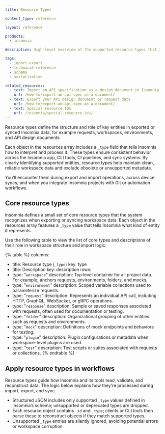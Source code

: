 ```yaml
---
title: Resource Types

content_type: reference

layout: reference

products:
  - insomnia

description: High‑level overview of the supported resource types that Insomnia uses internally from the `resources` array in its structured JSON.

tags:
  - import-export
  - technical-reference
  - schema
  - serialization

related_resources:
  - text: Import an API specification as a design document in Insomnia
    url: /how-to/import-an-api-spec-as-a-document/
  - text: Export your API design document or request data
    url: /how-to/export-an-api-spec-as-a-document/
  - text: Special resource IDs
    url: /insomnia/special-resource-ids/   
---
```


Resource types define the structure and role of key entities in exported or synced Insomnia data, for example requests, workspaces, environments, and API design documents. 

Each object in the resources array includes a `_type` field that tells Insomnia how to interpret and process it. These types ensure consistent behavior across the Insomnia app, CLI tools, CI pipelines, and sync systems. By clearly identifying supported entities, resource types help maintain clean, reliable workspace data and exclude obsolete or unsupported metadata. 

You’ll encounter them during export and import operations, across device syncs, and when you integrate Insomnia projects with Git or automation workflows.

## Core resource types

Insomnia defines a small set of core resource types that the system recognizes when exporting or syncing workspace data. Each object in the resources array features a `_type` value that tells Insomnia what kind of entity it represents. 

Use the following table to view the list of core types and descriptions of their role in workspace structure and import logic:

{% table %}
columns:
  - title: Resource type (`_type`)
    key: type
  - title: Description
    key: description
rows:
  - type: "`workspace`"
    description: Top‑level container for all project data. For example, anchors requests, environments, folders, and mocks.
  - type: "`environment`"
    description: Scoped variable collections used to parameterize requests.
  - type: "`request`"
    description: Represents an individual API call, including HTTP, GraphQL, WebSocket, or gRPC operations.
  - type: "`response`"
    description: Sample or saved responses associated with requests, often used for documentation or testing.
  - type: "`folder`"
    description: Organizational grouping of other entities such as requests and environments.
  - type: "`mock`"
    description: Definitions of mock endpoints and behaviors for testing.
  - type: "`plugin`"
    description: Plugin configurations or metadata when workspace-level plugins are used.
  - type: "`test`"
    description: Test scripts or suites associated with requests or collections.
{% endtable %}

## Apply resource types in workflows
Resource types guide how Insomnia and its tools read, validate, and reconstruct data. The logic below explains how they're processed during import, export, and sync.
- Structured JSON includes only supported `_type` values defined in Insomnia’s schema; unsupported or deprecated types are dropped.
- Each resource object contains `_id` and `_type`; clients or CLI tools then parse these to reconstruct objects if they match supported types.
- Unsupported `_type` entries are silently ignored, avoiding potential errors or workspace corruption.
